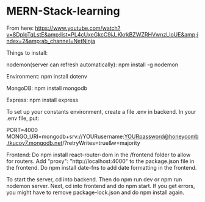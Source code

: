 # MERN-Stack-learning
From here: https://www.youtube.com/watch?v=8DploTqLstE&amp;list=PL4cUxeGkcC9iJ_KkrkBZWZRHVwnzLIoUE&amp;index=2&amp;ab_channel=NetNinja

Things to install:

nodemon(server can refresh automatically): npm install -g nodemon 

Environment: npm install dotenv 

MongoDB: npm install mongodb

Express: npm install express

To set up your constants environment, create a file .env in backend. In your .env file, put:

PORT=4000
MONGO_URI=mongodb+srv://YOURusername:YOURpassword@honeycomb.tkucoy7.mongodb.net/?retryWrites=true&w=majority

Frontend: Do npm install react-router-dom in the /frontend folder to allow for routers. Add "proxy": "http://localhost:4000" to the package.json file in the frontend. Do npm install date-fns to add date formatting in the frontend. 

To start the server, cd into backend. Then do npm run dev or npm run nodemon server. Next, cd into frontend and do npm start. If you get errors, you might have to remove package-lock.json and do npm install again.  
